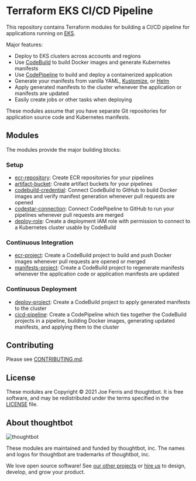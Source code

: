 # Terraform EKS CI/CD Pipeline

This repository contains Terraform modules for building a CI/CD pipeline for
applications running on [EKS].

Major features:

* Deploy to EKS clusters across accounts and regions
* Use [CodeBuild] to build Docker images and generate Kubernetes manifests
* Use [CodePipeline] to build and deploy a containerized application
* Generate your manifests from vanilla YAML, [Kustomize], or [Helm]
* Apply generated manifests to the cluster whenever the application or manifests
  are updated
* Easily create jobs or other tasks when deploying

These modules assume that you have separate Git repositories for application
source code and Kubernetes manifests.

## Modules

The modules provide the major building blocks:

### Setup

* [ecr-repository](./modules/ecr-repository): Create ECR repositories for your
  pipelines
* [artifact-bucket](./modules/artifact-bucket): Create artifact buckets for your
  pipelines
* [codebuild-credential](./modules/codebuild-credential): Connect CodeBuild to GitHub to
  build Docker images and verify manifest generation whenever pull requests are
  opened
* [codestar-connection](./modules/codestar-connection): Connect CodePipeline to GitHub
  to run your pipelines whenever pull requests are merged
* [deploy-role](./modules/deploy-role): Create a deployment IAM role with
  permission to connect to a Kubernetes cluster usable by CodeBuild

### Continuous Integration

* [ecr-project](./modules/ecr-project): Create a CodeBuild project to build and push
  Docker images whenever pull requests are opened or merged
* [manifests-project](./modules/manifests-project): Create a CodeBuild project to
  regenerate manifests whenever the application code or application manifests
  are updated

### Continuous Deployment

* [deploy-project](./modules/deploy-project): Create a CodeBuild project to apply
  generated manifests to the cluster
* [cicd-pipeline](./modules/cicd-pipeline): Create a CodePipeline which ties together
  the CodeBuild projects in a pipeline, building Docker images, generating
  updated manifests, and applying them to the cluster

[EKS]: https://aws.amazon.com/eks/
[CodeBuild]: https://aws.amazon.com/codebuild/
[CodePipeline]: https://aws.amazon.com/codepipeline/
[Kustomize]: https://kustomize.io/
[Helm]: https://helm.sh/

## Contributing

Please see [CONTRIBUTING.md](./CONTRIBUTING.md).

## License

These modules are Copyright © 2021 Joe Ferris and thoughtbot. It is free
software, and may be redistributed under the terms specified in the [LICENSE]
file.

[LICENSE]: ./LICENSE

About thoughtbot
----------------

![thoughtbot](https://thoughtbot.com/brand_assets/93:44.svg)

These modules are maintained and funded by thoughtbot, inc. The names and logos
for thoughtbot are trademarks of thoughtbot, inc.

We love open source software! See [our other projects][community] or [hire
us][hire] to design, develop, and grow your product.

[community]: https://thoughtbot.com/community?utm_source=github
[hire]: https://thoughtbot.com/hire-us?utm_source=github
